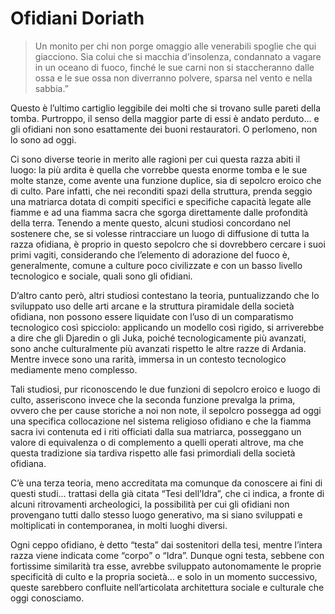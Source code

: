 
# Ofidiani Doriath

>Un monito per chi non porge omaggio alle venerabili spoglie che qui giacciono.
Sia colui che si macchia d’insolenza, condannato a vagare in un oceano di fuoco, finché le sue carni non si staccheranno dalle ossa e le sue ossa non diverranno polvere, sparsa nel vento e nella sabbia.”

Questo è l’ultimo cartiglio leggibile dei molti che si trovano sulle pareti della tomba. Purtroppo, il senso della maggior parte di essi è andato perduto… e gli ofidiani non sono esattamente dei buoni restauratori. O perlomeno, non lo sono ad oggi.

Ci sono diverse teorie in merito alle ragioni per cui questa razza abiti il luogo: la più ardita è quella che vorrebbe questa enorme tomba e le sue molte stanze, come avente una funzione duplice, sia di sepolcro eroico che di culto. Pare infatti, che nei reconditi spazi della struttura, prenda seggio una matriarca dotata di compiti specifici e specifiche capacità legate alle fiamme e ad una fiamma sacra che sgorga direttamente dalle profondità della terra. Tenendo a mente questo, alcuni studiosi concordano nel sostenere che, se si volesse rintracciare un luogo di diffusione di tutta la razza ofidiana, è proprio in questo sepolcro che si dovrebbero cercare i suoi primi vagiti, considerando che l’elemento di adorazione del fuoco è, generalmente, comune a culture poco civilizzate e con un basso livello tecnologico e sociale, quali sono gli ofidiani.

D’altro canto però, altri studiosi contestano la teoria, puntualizzando che lo sviluppato uso delle arti arcane e la struttura piramidale della società ofidiana, non possono essere liquidate con l’uso di un comparatismo tecnologico così spicciolo: applicando un modello così rigido, si arriverebbe a dire che gli Djaredin o gli Juka, poiché tecnologicamente più avanzati, sono anche culturalmente più avanzati rispetto le altre razze di Ardania. Mentre invece sono una rarità, immersa in un contesto tecnologico mediamente meno complesso.

Tali studiosi, pur riconoscendo le due funzioni di sepolcro eroico e luogo di culto, asseriscono invece che la seconda funzione prevalga la prima, ovvero che per cause storiche a noi non note, il sepolcro possegga ad oggi una specifica collocazione nel sistema religioso ofidiano e che la fiamma sacra ivi contenuta ed i riti officiati dalla sua matriarca, posseggano un valore di equivalenza o di complemento a quelli operati altrove, ma che questa tradizione sia tardiva rispetto alle fasi primordiali della società ofidiana.

C’è una terza teoria, meno accreditata ma comunque da conoscere ai fini di questi studi… trattasi della già citata “Tesi dell’Idra”, che ci indica, a fronte di alcuni ritrovamenti archeologici, la possibilità per cui gli ofidiani non provengano tutti dallo stesso luogo generativo, ma si siano sviluppati e moltiplicati in contemporanea, in molti luoghi diversi.

Ogni ceppo ofidiano, è detto “testa” dai sostenitori della tesi, mentre l’intera razza viene indicata come “corpo” o “Idra”. Dunque ogni testa, sebbene con fortissime similarità tra esse, avrebbe sviluppato autonomamente le proprie specificità di culto e la propria società… e solo in un momento successivo, queste sarebbero confluite nell’articolata architettura sociale e culturale che oggi conosciamo.